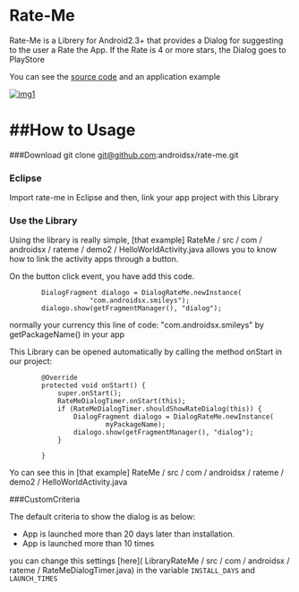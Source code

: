 Rate-Me
=======

Rate-Me is a Librery for Android2.3+ that provides a Dialog for suggesting to the user a Rate the App. If the Rate is 4 or more stars, the Dialog goes to PlayStore

You can see the [source code](https://github.com/androidsx/rate-me/blob/readme/LibraryRateMe/src/com/androidsx/rateme/DialogRateMe.java) and an application example 

[![img1](https://raw.githubusercontent.com/androidsx/rate-me/master/images-readme/image.jpg)]()


##How to Usage
=======

###Download
			git clone git@github.com:androidsx/rate-me.git
			

### Eclipse
Import rate-me in Eclipse and then, link your app project with this Library

### Use the Library


Using the library is really simple, [that example] RateMe / src / com / androidsx / rateme / demo2 / HelloWorldActivity.java allows you to know how to link the activity apps through a button.

On the button click event, you have add this code.

            DialogFragment dialogo = DialogRateMe.newInstance(
                        "com.androidsx.smileys");
            dialogo.show(getFragmentManager(), "dialog");
    
    

normally your currency this line of code: "com.androidsx.smileys" by getPackageName() in your app

This Library can be opened automatically by calling the method onStart in our project:

		    @Override
		    protected void onStart() {
		        super.onStart();
		        RateMeDialogTimer.onStart(this);
		        if (RateMeDialogTimer.shouldShowRateDialog(this)) {
		            DialogFragment dialogo = DialogRateMe.newInstance(
		                    myPackageName);
		            dialogo.show(getFragmentManager(), "dialog");
		        }
        
		    }
Yo can see this in [that example] RateMe / src / com / androidsx / rateme / demo2 / HelloWorldActivity.java

###CustomCriteria

The default criteria to show the dialog is as below:

* App is launched more than 20 days later than installation.
* App is launched more than 10 times

you can change this settings [here]( LibraryRateMe / src / com / androidsx / rateme / RateMeDialogTimer.java) in the variable `INSTALL_DAYS` and `LAUNCH_TIMES`
